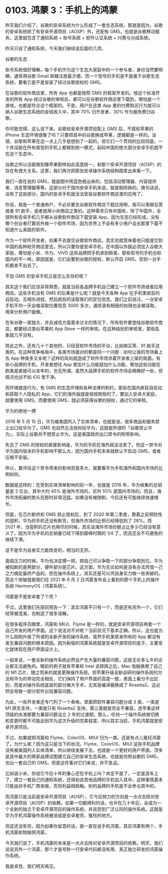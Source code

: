 # 0103. 鸿蒙 3：手机上的鸿蒙

昨天我们介绍了，谷歌的安卓系统为什么形成了一套生态系统，那就是因为，谷歌的安卓系统除了有安卓开源项目（AOSP）外，还配有 GMS，也就是谷歌移动服务。这里就包含了通知系统 + 账号系统 + 软件认证系统 + 付费与分成系统。

昨天只说了通知系统，今天我们继续说后面的几项。

谷歌的生态

账号系统很好理解。每个手机作为这个生态大家庭中的一个参与者，身份当然要明确，通常用谷歌 Gmail 邮箱注册最方便。而一个型号的手机是不是属于谷歌生态系统，要看它是不是安装了经过谷歌授权的 GMS。

在谷歌的软件商店里，所有 App 也都是按照 GMS 的框架开发的。按这个标准开发的所有 App 经过谷歌的审核后，都可以在谷歌软件商店里下载到，哪怕是一个游戏，也都是符合这个框架的。于是，用户在这类 App 里的付费购买行为就可以纳入谷歌生态系统的金钱收入中，其中 70% 归开发者，30% 作为服务费归谷歌。

你可能觉得，这么说下来，谷歌给安卓开源项目配上 GMS 后，不就和苹果的 iPhone 生态环境很像了吗？只要把其中的谷歌换成苹果，逻辑都是一样的。没错，谷歌和苹果在这一点上几乎是想到了一起的，但它们一个贯彻的比较彻底，一个并没能在所有类型的手机上都做到统一模式，起码中国的绝大部分安卓手机就不在这个生态中。

谷歌之所以没能做到像苹果那样如此高度统一，和那个安卓开源项目（AOSP）的存在有很大关系。这里，我们再次把那张安卓操作系统结构图拿出来看一下。

我们一直在说的 GMS，就是图中用蓝色框出来的，包括活动管理器、内容提供者、消息管理器等等。这部分对于国内安卓手机来说，就是剔除掉的。换句话说，没有了这些部分，国内的安卓手机就没法安装谷歌软件商店里的应用了。

你说，我是一个普通用户，不必非要去谷歌软件商店下载应用啊，我可以用豌豆荚或者 91 助手，或者就用小米商店之类的。这种需求只有中国有，除了中国外，全球所有安卓手机几乎都从谷歌软件商店下载安装 App，因为生态已经形成，没有哪个创业者打算另外做一个软件市场，因为世界上不会有多少用户会去那里下载不知道什么来路的软件。

作为一个软件开发者，如果不去提交谷歌软件商店，其实也就意味着他只能提交到中国的各种软件商店里去。所以只要你是安卓手机，在中国以外就必须加入谷歌大家庭，哪怕是小米、华为、VIVO 这些品牌把手机卖到欧美，那些型号的手机也和国内的不一样。原因就是，它们会要到谷歌的授权，默认开启 GMS，否则一台手机都卖不出去了。

不加 GMS 的安卓手机又是怎么生存的呢？

其实这个我们应该非常熟悉，就是当前各品牌手机自己建立一个软件市场或者应用商店。这些手机没有 GMS 的后果是什么呢？就是今天各种 App 在手机里疯狂的自启动，互相杀进程，然后疯狂的读取我们的定位信息。我们之前说过，一台安卓手机平均一天会被读取位置信息 3000 多次，通信录和相册的权限也会被读取，用来分析用户画像。

在有谷歌一家独大，并且诚信方面基本过关的情况下，所有软件要登陆谷歌软件商店，都要经过类似苹果的 App Store 一样的审核。在这种级别的审核里，那些乱象就几乎没有。

除此之外，还有几十个其他的、只经营软件市场的平台，比如豌豆荚、91 助手这类的。在这种竞争格局中，各类市场面对的都是同一个问题：如何让我的市场看上去 App 种类多又全呢？这样的风向就造成了软件市场求着开发者上架的局面。有些小品牌的手机，开发者想往 App 里加什么功能就加什么功能，哪怕这些功能在欧美是直接可以坐牢的，也无所谓。虽然大品牌手机的软件市场会稍微好一些，但情况也远不如 iOS 里干净。

而环境塑造行为，有 GMS 的生态环境和各种法律的制约，那些在国内疯狂自启动和获取个人隐私的 App，它们的海外版就是规规矩矩的了。要加入安卓大家庭，就要使用 GMS。而要使用 GMS，就必须获得谷歌的授权，通过它的审核。

华为的绝地一搏

2019 年 5 月 15 日，华为被美国列入了实体清单，也就是说，很多商品和服务禁止出口给华为了。GMS 也自然无法授权给华为，这就是所谓的「谷歌禁止华为」，实际上谷歌并不想禁止华为，这是美国政府出口禁令的附带影响。

失去了 GMS 的授权的直接影响是，华为的手机在海外就没法卖了。但这一禁令对华为国内版本的手机影响不那么大，因为国内手机本来就默认不启动 GMS，或者压根不安装。

所以，要评估这个禁令带来的影响究竟多大，就要看华为手机海外和国内市场的比例如何。

数据是这样的：在受到实体清单影响的前一年，也就是 2018 年，华为收集的总销量是 2 亿台，其中大约 45% 是海外市场的，另外 55% 是国内市场的。而且，海外市场拓展的势头在那时非常迅猛。如果没有被限制，今后还有可能继续快速增长。

但是，在芯片断供和 GMS 禁止授权后，到了 2020 年第二季度，靠着之前预防性的囤积，华为的手机还没有断货，但海外市场的比例已经降低到了 28%。而 2021 年，当囤积的芯片也用尽的时候，其实谈海外市场份额占比多少已经没有意义了，因为华为手机的总销量已经下降到巅峰时期的 1/4 了，而且还会不可避免的继续下滑。

这不是华为自身实力能改变的，相当的无奈。

面临压力的时候，华为也决定搏一把，把自己可以争取一下的部分争取到位。华为被掐断的是两部分，硬件部分是芯片。这方面，华为无论如何是没有办法凭借一己之力搞定最终产品的。但在操作系统上，其实还是可以凭自身实力做一些突破的。而这个突破就是我们在 2021 年 6 月 2 日鸿蒙发布会上看到的那个手机上的操作系统 HarmonyOS（鸿蒙系统）。

鸿蒙是不是安卓套了个壳？

不过，这里我们先提前预告一下：其实鸿蒙不只有一个，而是还有另外一个，它们经常被混淆，也制造了很多误解。

在很多程序员眼里，鸿蒙和 MIUI、Flyme 是一样的，就是安卓开源项目再套一个自己开发的用户界面。这个说法对不对呢？当前状况下基本正确。所以，这也是为什么刚刚升级了所谓的全新开发的操作系统，竟然手机里原来所有的 App 都没有发生兼容问题的根本原因。因为新版的鸿蒙系统就是安卓开源项目的底子，主要变化就体现在用户界面设计上。

一般来说，一套全新的操作系统必然会产生大量的兼容问题，这是无论多么牛的企业都无法避免的。眼前的例子就有苹果和 Intel 说拜拜之后，Mac 电脑换用了自己的 M1 芯片，随之而来的就是更换操作系统。但苹果升级全新自研的操作系统的方法和华为的举动完全相反，它们保持了用户界面的高度一致，表面上看分不出区别，而是对操作系统底层的部分做大手术，尤其是编译器换成了 Rosetta2。这必然会导致一部分软件出现兼容问题。

为此，一些开发者还专门列了一个表格，里面把软件兼容问题分成 3 类，一类是 M1 原生支持，一类是只有 Rosetta2 支持，第三类就是完全不兼容。连苹果这样顶级的水准都要为兼容问题设立 2 年的过渡期，那么，任何一个操作系统做切换和变更时都不可能达到华为这次升级的完美程度，所以其实当前，手机鸿蒙就是安卓开源项目。

不过，如果就把鸿蒙和 Flyme、ColorOS、MIUI 归为一类，还是有点儿冤枉鸿蒙了。为什么呢？因为这只是当下的状况。Flyme、ColorOS、MIUI 这些手机品牌没有被美国列入实体清单，所以继续发展下去，也就是一个更好的用户界面，顶多是其中最大的两家品牌试图建立自己的安卓生态系统，也就是仿照谷歌的 GMS，也出一套自己的 GMS。但是这件事对它们来说，并不急迫。

比如说小米，你说它今后十年的重心还在手机上吗？肯定不是了，一定是造车上了，建立一套自己的通知系统，还得劝说其他品牌的手机加入其中，这种事情基本只能由非手机厂商来做，否则利益相抵触，别的品牌的手机是不会参与其中的。

而鸿蒙只是当前是安卓开源项目（AOSP），它今后努力的方向是一点点去除对安卓开源项目（AOSP）的依赖。如果一切都顺利的话，也许在几十年后，会成为一个全新的独立于安卓开源项目的操作系统，并且受到广泛认同的操作系统。这就是华为手机鸿蒙操作系统被说成是安卓套壳，冤枉的地方。

但这还没有完，因为如果你留意的话，我一直在说手机鸿蒙。其实鸿蒙有两个，手机鸿蒙和物联网鸿蒙。

今天我们说了，手机鸿蒙的未来是一点点去除对安卓开源项目的依赖。明天，我们说说另外一个鸿蒙，那个才是号称一行安卓代码都没有用、真正独立研发的鸿蒙操作系统。

我是卓克，我们明天再见。


